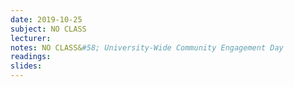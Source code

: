```yaml
---
date: 2019-10-25
subject: NO CLASS
lecturer: 
notes: NO CLASS&#58; University-Wide Community Engagement Day
readings:
slides:
---
```

